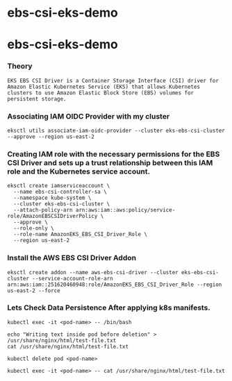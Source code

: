 # ebs-csi-eks-demo
# ebs-csi-eks-demo

### Theory

```
EKS EBS CSI Driver is a Container Storage Interface (CSI) driver for Amazon Elastic Kubernetes Service (EKS) that allows Kubernetes clusters to use Amazon Elastic Block Store (EBS) volumes for persistent storage.
```


### Associating IAM OIDC Provider with my cluster

```
eksctl utils associate-iam-oidc-provider --cluster eks-ebs-csi-cluster  --approve --region us-east-2
```

### Creating IAM role with the necessary permissions for the EBS CSI Driver and sets up a trust relationship between this IAM role and the Kubernetes service account.

```
eksctl create iamserviceaccount \
  --name ebs-csi-controller-sa \
  --namespace kube-system \
  --cluster eks-ebs-csi-cluster \
  --attach-policy-arn arn:aws:iam::aws:policy/service-role/AmazonEBSCSIDriverPolicy \
  --approve \
  --role-only \
  --role-name AmazonEKS_EBS_CSI_Driver_Role \
  --region us-east-2
```

### Install the AWS EBS CSI Driver Addon

```
eksctl create addon --name aws-ebs-csi-driver --cluster eks-ebs-csi-cluster --service-account-role-arn arn:aws:iam::251620460948:role/AmazonEKS_EBS_CSI_Driver_Role --region us-east-2 --force
```

### Lets Check Data Persistence After applying k8s manifests.

```
kubectl exec -it <pod-name> -- /bin/bash
```

```
echo "Writing text inside pod before deletion" > /usr/share/nginx/html/test-file.txt
cat /usr/share/nginx/html/test-file.txt
```

```
kubectl delete pod <pod-name>
```

```
kubectl exec -it <pod-name> -- cat /usr/share/nginx/html/test-file.txt
```
